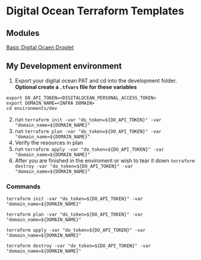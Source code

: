 # Digital Ocean Terraform Templates

## Modules

[Basic Digital Ocaen Droplet](terraform/modules/digital_ocean_droplet/README.md)


## My Development environment
1. Export your digital ocean PAT and cd into the development folder. 
**Optional create a `.tfvars` file for these variables**

```
export DO_API_TOKEN=<DIGITALOCEAN_PERSONAL_ACCESS_TOKEN>
export DOMAIN_NAME=<INFRA DOMAIN>
cd environments/dev
```

2. run `terraform init -var "do_token=${DO_API_TOKEN}" -var "domain_name=${DOMAIN_NAME}"`
3. run `terraform plan -var "do_token=${DO_API_TOKEN}" -var "domain_name=${DOMAIN_NAME}"`
4. Verify the resources in plan
5. run `terraform apply -var "do_token=${DO_API_TOKEN}" -var "domain_name=${DOMAIN_NAME}"`
6. After you are finished in the enviroment or wish to tear it down `terraform destroy -var "do_token=${DO_API_TOKEN}" -var "domain_name=${DOMAIN_NAME}"`

### Commands
`terraform init -var "do_token=${DO_API_TOKEN}" -var "domain_name=${DOMAIN_NAME}"`

`terraform plan -var "do_token=${DO_API_TOKEN}" -var "domain_name=${DOMAIN_NAME}"`

`terraform apply -var "do_token=${DO_API_TOKEN}" -var "domain_name=${DOMAIN_NAME}"`

`terraform destroy -var "do_token=${DO_API_TOKEN}" -var "domain_name=${DOMAIN_NAME}"`


